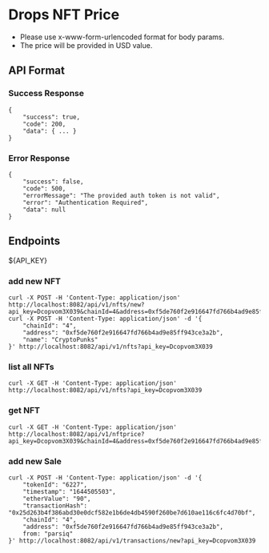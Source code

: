 # Drops NFT Price

- Please use x-www-form-urlencoded format for body params.
- The price will be provided in USD value.

## API Format

### Success Response

```
{
    "success": true,
    "code": 200,
    "data": { ... }
}
```

### Error Response

```
{
    "success": false,
    "code": 500,
    "errorMessage": "The provided auth token is not valid",
    "error": "Authentication Required",
    "data": null
}
```

## Endpoints

${API_KEY}

### add new NFT

```
curl -X POST -H 'Content-Type: application/json' http://localhost:8082/api/v1/nfts/new?api_key=Dcopvom3X039&chainId=4&address=0xf5de760f2e916647fd766b4ad9e85ff943ce3a2b&name=CryptoPunks
curl -X POST -H 'Content-Type: application/json' -d '{
    "chainId": "4",
    "address": "0xf5de760f2e916647fd766b4ad9e85ff943ce3a2b",
    "name": "CryptoPunks"
}' http://localhost:8082/api/v1/nfts?api_key=Dcopvom3X039
```

### list all NFTs

```
curl -X GET -H 'Content-Type: application/json' http://localhost:8082/api/v1/nfts?api_key=Dcopvom3X039
```

### get NFT

```
curl -X GET -H 'Content-Type: application/json' http://localhost:8082/api/v1/nftprice?api_key=Dcopvom3X039&chainId=4&address=0xf5de760f2e916647fd766b4ad9e85ff943ce3a2b

```

### add new Sale

```
curl -X POST -H 'Content-Type: application/json' -d '{
    "tokenId": "6227",
    "timestamp": "1644505503",
    "etherValue": "90",
    "transactionHash": "0x25d263b4f386abd30e0dcf582e1b6de4db4590f260be7d610ae116c6fc4d70bf",
    "chainId": "4",
    "address": "0xf5de760f2e916647fd766b4ad9e85ff943ce3a2b",
    from: "parsiq"
}' http://localhost:8082/api/v1/transactions/new?api_key=Dcopvom3X039
```

